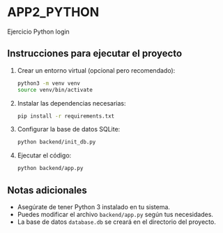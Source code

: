 # APP2_PYTHON
Ejercicio Python login

## Instrucciones para ejecutar el proyecto

1. Crear un entorno virtual (opcional pero recomendado):
   ```bash
   python3 -m venv venv
   source venv/bin/activate
   ```

2. Instalar las dependencias necesarias:
   ```bash
   pip install -r requirements.txt
   ```

3. Configurar la base de datos SQLite:
   ```bash
   python backend/init_db.py
   ```

4. Ejecutar el código:
   ```bash
   python backend/app.py
   ```

## Notas adicionales

- Asegúrate de tener Python 3 instalado en tu sistema.
- Puedes modificar el archivo `backend/app.py` según tus necesidades.
- La base de datos `database.db` se creará en el directorio del proyecto.